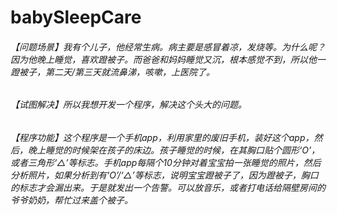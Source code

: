 # babySleepCare

###### 【问题场景】我有个儿子，他经常生病。病主要是感冒着凉，发烧等。为什么呢？ 因为他晚上睡觉，喜欢蹬被子。而爸爸和妈妈睡觉又沉，根本感觉不到，所以他一蹬被子，第二天/第三天就流鼻涕，咳嗽，上医院了。

###### 【试图解决】所以我想开发一个程序，解决这个头大的问题。

###### 【程序功能】这个程序是一个手机app，利用家里的废旧手机，装好这个app，然后，晚上睡觉的时候架在孩子的床边。孩子睡觉的时候，在其胸口贴个圆形‘O’，或者三角形‘△’等标志。手机app每隔个10分钟对着宝宝拍一张睡觉的照片，然后分析照片，如果分析到有‘O’/‘△’等标志，说明宝宝蹬被子了，因为蹬被子，胸口的标志才会漏出来。于是就发出一个告警。可以放音乐，或者打电话给隔壁房间的爷爷奶奶，帮忙过来盖个被子。

